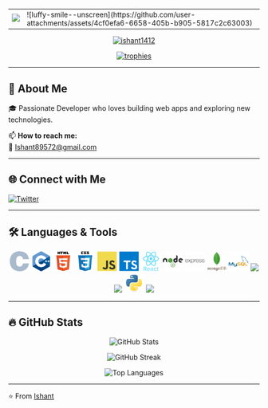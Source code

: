 <table>
<tr>
<td>
  <img src="https://readme-typing-svg.herokuapp.com/?lines=Hi+%F0%9F%91%8B%2C+I'm+Ishant.;Let's+get+coding...;&center=true&size=28" />
</td>
<td>
![luffy-smile--unscreen](https://github.com/user-attachments/assets/4cf0efa6-6658-405b-b905-5817c2c63003)


</td>
</tr>
</table>


<p align="center">
  <a href="https://github.com/ishant1412">
    <img src="https://komarev.com/ghpvc/?username=ishant1412&label=Profile%20views&color=0e75b6&style=flat" alt="ishant1412" />
  </a>
</p>

<p align="center">
  <a href="https://github.com/ryo-ma/github-profile-trophy">
    <img src="https://github-profile-trophy.vercel.app/?username=ishant1412&theme=dracula&no-frame=true&margin-w=15&margin-h=15" alt="trophies" />
  </a>
</p>

---

## 🚀 About Me

🎓 Passionate Developer who loves building web apps and exploring new technologies.

📫 **How to reach me:**  
📧 [Ishant89572@gmail.com](mailto:Ishant89572@gmail.com)

---

## 🌐 Connect with Me

<p>
  <a href="https://twitter.com/_lets_see__" target="_blank">
    <img src="https://img.shields.io/badge/Twitter-1DA1F2?style=for-the-badge&logo=twitter&logoColor=white" alt="Twitter"/>
  </a>
</p>

---

## 🛠️ Languages & Tools

<p align="center">
  <a href="https://www.cprogramming.com/"><img src="https://raw.githubusercontent.com/devicons/devicon/master/icons/c/c-original.svg" width="40" /></a>
  <a href="https://www.w3schools.com/cpp/"><img src="https://raw.githubusercontent.com/devicons/devicon/master/icons/cplusplus/cplusplus-original.svg" width="40" /></a>
  <a href="https://www.w3schools.com/html/"><img src="https://raw.githubusercontent.com/devicons/devicon/master/icons/html5/html5-original-wordmark.svg" width="40" /></a>
  <a href="https://www.w3schools.com/css/"><img src="https://raw.githubusercontent.com/devicons/devicon/master/icons/css3/css3-original-wordmark.svg" width="40" /></a>
  <a href="https://developer.mozilla.org/en-US/docs/Web/JavaScript"><img src="https://raw.githubusercontent.com/devicons/devicon/master/icons/javascript/javascript-original.svg" width="40" /></a>
  <a href="https://www.typescriptlang.org/"><img src="https://raw.githubusercontent.com/devicons/devicon/master/icons/typescript/typescript-original.svg" width="40" /></a>
  <a href="https://reactjs.org/"><img src="https://raw.githubusercontent.com/devicons/devicon/master/icons/react/react-original-wordmark.svg" width="40" /></a>
  <a href="https://nodejs.org"><img src="https://raw.githubusercontent.com/devicons/devicon/master/icons/nodejs/nodejs-original-wordmark.svg" width="40" /></a>
  <a href="https://expressjs.com"><img src="https://raw.githubusercontent.com/devicons/devicon/master/icons/express/express-original-wordmark.svg" width="40" /></a>
  <a href="https://www.mongodb.com/"><img src="https://raw.githubusercontent.com/devicons/devicon/master/icons/mongodb/mongodb-original-wordmark.svg" width="40" /></a>
  <a href="https://www.mysql.com/"><img src="https://raw.githubusercontent.com/devicons/devicon/master/icons/mysql/mysql-original-wordmark.svg" width="40" /></a>
  <a href="https://tailwindcss.com/"><img src="https://www.vectorlogo.zone/logos/tailwindcss/tailwindcss-icon.svg" width="40" /></a>
  <a href="https://www.figma.com/"><img src="https://www.vectorlogo.zone/logos/figma/figma-icon.svg" width="40" /></a>
  <a href="https://www.python.org/"><img src="https://raw.githubusercontent.com/devicons/devicon/master/icons/python/python-original.svg" width="40" /></a>
  <a href="https://www.postman.com/"><img src="https://www.vectorlogo.zone/logos/getpostman/getpostman-icon.svg" width="40" /></a>
</p>

---

## 🔥 GitHub Stats

<p align="center">
  <img src="https://github-readme-stats.vercel.app/api?username=ishant1412&show_icons=true&theme=radical" alt="GitHub Stats"/>
</p>

<p align="center">
  <img src="https://github-readme-streak-stats.herokuapp.com/?user=ishant1412&theme=radical" alt="GitHub Streak"/>
</p>

<p align="center">
  <img src="https://github-readme-stats.vercel.app/api/top-langs/?username=ishant1412&layout=compact&theme=radical" alt="Top Languages"/>
</p>

---

⭐️ From [Ishant](https://github.com/ishant1412)
